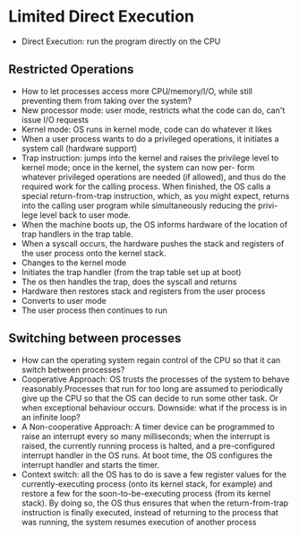 # Limited Direct Execution

- Direct Execution: run the program directly on the CPU

## Restricted Operations

- How to let processes access more CPU/memory/I/O, while still preventing them from taking over the system?
- New processor mode: user mode, restricts what the code can do, can't issue I/O requests
- Kernel mode: OS runs in kernel mode, code can do whatever it likes
- When a user process wants to do a privileged operations, it initiates a system call (hardware support)
- Trap instruction: jumps into the kernel and raises the
  privilege level to kernel mode; once in the kernel, the system can now per-
  form whatever privileged operations are needed (if allowed), and thus do
  the required work for the calling process. When finished, the OS calls a
  special return-from-trap instruction, which, as you might expect, returns
  into the calling user program while simultaneously reducing the privi-
  lege level back to user mode.
- When the machine boots up, the OS informs hardware of the location of trap handlers in the trap table.
- When a syscall occurs, the hardware pushes the stack and registers of the user process onto the kernel stack.
- Changes to the kernel mode
- Initiates the trap handler (from the trap table set up at boot)
- The os then handles the trap, does the syscall and returns
- Hardware then restores stack and registers from the user process
- Converts to user mode
- The user process then continues to run

## Switching between processes

- How can the operating system regain control of the CPU so that it can
  switch between processes?
- Cooperative Approach: OS trusts the processes of the system to behave reasonably.Processes
  that run for too long are assumed to periodically give up the CPU so that
  the OS can decide to run some other task. Or when exceptional behaviour occurs. Downside: what if the process is in an infinite loop?
- A Non-cooperative Approach: A timer device can be programmed to raise an interrupt every
  so many milliseconds; when the interrupt is raised, the currently running
  process is halted, and a pre-configured interrupt handler in the OS runs. At boot time, the OS configures the interrupt handler and starts the timer.
- Context switch: all the OS has to do is save a few register values
  for the currently-executing process (onto its kernel stack, for example)
  and restore a few for the soon-to-be-executing process (from its kernel
  stack). By doing so, the OS thus ensures that when the return-from-trap
  instruction is finally executed, instead of returning to the process that was
  running, the system resumes execution of another process
